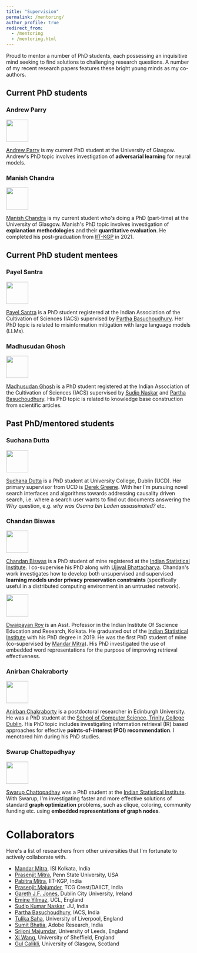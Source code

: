 ```yaml
---
title: "Supervision"
permalink: /mentoring/
author_profile: true
redirect_from:
  - /mentoring
  - /mentoring.html
---
```


Proud to mentor a number of PhD students, each possessing an inquisitive mind seeking to find solutions to challenging research questions. A number of my recent research papers features these bright young minds as my co-authors.

## Current PhD students

### Andrew Parry
<img src="https://gdebasis.github.io/images/andrew.jpeg" width="60">

[Andrew Parry](https://www.linkedin.com/in/andrew-parry-0b60611b9/?originalSubdomain=uk) is my current PhD student at the University of Glasgow. Andrew's PhD topic involves investigation of **adversarial learning** for neural models.

### Manish Chandra

<img src="https://gdebasis.github.io/images/manish.jpeg" width="60">

[Manish Chandra](https://scholar.google.co.in/citations?user=W2JbsRQAAAAJ&hl=en) is my current student who's doing a PhD (part-time) at the University of Glasgow. Manish's PhD topic involves investigation of **explanation methodologies** and their **quantitative evaluation**. He completed his post-graduation from [IIT-KGP](http://www.iitkgp.ac.in/) in 2021.


## Current PhD student mentees

### Payel Santra

<img src="https://gdebasis.github.io/images/payel.jpg" width="60">

[Payel Santra](https://www.linkedin.com/in/payel-santra-401b37232/?originalSubdomain=in) is a PhD student registered at the Indian Association of the Cultivation of Sciences (IACS) supervised by [Partha Basuchoudhury](http://iacs.res.in/faculty-profile.html?id=147). Her PhD topic is related to misinformation mitigation with large language models (LLMs).


### Madhusudan Ghosh

<img src="https://gdebasis.github.io/images/madhu.jpeg" width="60">

[Madhusudan Ghosh](https://www.linkedin.com/in/madhusudan-ghosh-217672124/) is a PhD student registered at the Indian Association of the Cultivation of Sciences (IACS) supervised by [Sudip Naskar](http://www.jaduniv.edu.in/profile.php?uid=1022) and [Partha Basuchoudhury](http://iacs.res.in/faculty-profile.html?id=147). His PhD topic is related to knowledge base construction from scientific articles.

## Past PhD/mentored students

### Suchana Dutta

<img src="https://gdebasis.github.io/images/suchana.jpg" width="60">

[Suchana Dutta](https://www.linkedin.com/in/suchana-datta-94ba942b/) is a PhD student at University College, Dublin (UCD). Her primary supervisor from UCD is [Derek Greene](http://derekgreene.com/).  With her I'm pursuing novel search interfaces and algorithms towards addressing causality driven search, i.e. where a search user wants to find out documents answering the *Why* question, e.g. *why was Osama bin Laden assassinated?* etc. 

### Chandan Biswas

<img src="https://gdebasis.github.io/images/chandan.jpg" width="60">

[Chandan Biswas](https://scholar.google.co.in/citations?user=W2JbsRQAAAAJ&hl=en) is a PhD student of mine registered at the [Indian Statistical Institute](https://www.isical.ac.in/). I co-supervise his PhD along with [Ujjwal Bhattacharya](https://www.isical.ac.in/~ujjwal/). Chandan's work investigates how to develop both unsupervised and supervised **learning models under privacy preservation constraints** (specifically useful in a distributed computing environment in an untrusted network).


<img src="https://gdebasis.github.io/images/doi.jpeg" width="60">

[Dwaipayan Roy](https://www.iiserkol.ac.in/web/en/people/faculty/cds/dwaipayan-roy/#gsc.tab=0) is an Asst. Professor in the Indian Institute Of Sscience Education and Research, Kolkata. He graduated out of the [Indian Statistical Institute](https://www.isical.ac.in/) with his PhD degree in 2019. He was the first PhD student of mine (co-supervised by [Mandar Mitra](https://www.isical.ac.in/~mandar/)). His PhD investigated the use of embedded word representations for the purpose of improving retrieval effectiveness.

<!-- ### Procheta Sen

<img src="https://gdebasis.github.io/images/procheta.jpg" width="60">

[Procheta Sen](https://procheta.github.io/sprocheta/index.html) is a lecturer in the University of Liverpool. I mentored her research durong her PhD studies at the [School of Computing, Dublin City University](https://www.computing.dcu.ie/), Dublin, Ireland. Her PhD supervisor was [Gareth J.F. Jones](https://www.computing.dcu.ie/~gjones/), who was also my PhD supervisor. In her PhD studies, she has investigated effective ways to model and evaluate **proactive information retrieval** (i.e. **zero-shot/few-shot** information retrieval). She is also interested in embedding algorithms and multi-objective neural learning.

-->

### Anirban Chakraborty

<img src="https://gdebasis.github.io/images/anirban.jpg" width="60">

[Anirban Chakraborty](https://www.scss.tcd.ie/~achakrab/) is a postdoctoral researcher in Edinburgh University. He was a PhD student at the [School of Computer Science, Trinity College Dublin](https://www.scss.tcd.ie/). His PhD topic includes investigating information retrieval (IR) based approaches for effective **points-of-interest (POI) recommendation**. I menotored him during his PhD studies.

### Swarup Chattopadhyay

<img src="https://gdebasis.github.io/images/swarup.jpg" width="60">

[Swarup Chattopadhay](https://scholar.google.co.in/citations?hl=en&user=7PI1amoAAAAJ) was a PhD student at the [Indian Statistical Institute](https://www.isical.ac.in/). With Swarup, I'm investigating faster and more effective solutions of standard **graph optimization** problems, such as clique, coloring, community funding etc. using **embedded representations of graph nodes**.

# Collaborators

Here's a list of researchers from other universities that I'm fortunate to actively collaborate with.

- [Mandar Mitra](https://www.isical.ac.in/mandar-mitra), ISI Kolkata, India
- [Prasenjit Mitra](https://scholar.google.com/citations?user=8PbgiPkAAAAJ&hl=en), Penn State University, USA
- [Pabitra Mitra](http://www.iitkgp.ac.in/department/CS/faculty/cs-pabitra), IIT-KGP, India
- [Prasenjit Majumder](https://www.tcgcrest.org/people/prof-prasenjit-majumder/), TCG Crest/DAIICT, India
- [Gareth J.F. Jones](https://computing.dcu.ie/~gjones/), Dublin City University, Ireland
- [Emine Yilmaz](https://sites.google.com/site/emineyilmaz/), UCL, England
- [Sudip Kumar Naskar](http://www.jaduniv.edu.in/profile.php?uid=1022), JU, India
- [Partha Basuchoudhury](http://iacs.res.in/faculty-profile.html?id=147), IACS, India
- [Tulika Saha](https://www.liverpool.ac.uk/computer-science/staff/), University of Liverpool, England
- [Sumit Bhatia](https://www.linkedin.com/in/sumitonlinkedin/?originalSubdomain=in), Adobe Research, India
- [Srijoni Majumdar](https://www.linkedin.com/in/srijoni-majumdar-060a92120/), University of Leeds, England
- [Xi Wang](https://www.sheffield.ac.uk/cs/people/academic/xi-wang), University of Sheffield, England
- [Gul Calikli](https://www.gla.ac.uk/schools/computing/staff/handangulcalikli/), University of Glasgow, Scotland

